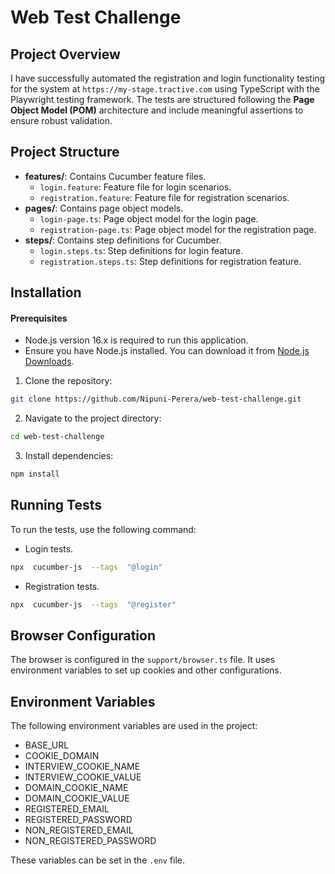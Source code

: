 # Web Test Challenge

## Project Overview

I have successfully automated the registration and login functionality testing for the system at `https://my-stage.tractive.com` using TypeScript with the Playwright testing framework. The tests are structured following the **Page Object Model (POM)** architecture and include meaningful assertions to ensure robust validation.

## Project Structure

- **features/**: Contains Cucumber feature files.
  - `login.feature`: Feature file for login scenarios.
  - `registration.feature`: Feature file for registration scenarios.
- **pages/**: Contains page object models.
  - `login-page.ts`: Page object model for the login page.
  - `registration-page.ts`: Page object model for the registration page.
- **steps/**: Contains step definitions for Cucumber.
  - `login.steps.ts`: Step definitions for login feature.
  - `registration.steps.ts`: Step definitions for registration feature.

## Installation

#### Prerequisites

- Node.js version 16.x is required to run this application.
- Ensure you have Node.js installed. You can download it from [Node.js Downloads](https://nodejs.org/).

1. Clone the repository:

```bash
git clone https://github.com/Nipuni-Perera/web-test-challenge.git
```

2. Navigate to the project directory:

```bash
cd web-test-challenge
```

3. Install dependencies:

```bash
npm install
```

## Running Tests

To run the tests, use the following command:

- Login tests.

```bash
npx  cucumber-js  --tags  "@login"
```

- Registration tests.

```bash
npx  cucumber-js  --tags  "@register"
```

## Browser Configuration

The browser is configured in the `support/browser.ts` file. It uses environment variables to set up cookies and other configurations.

## Environment Variables

The following environment variables are used in the project:

- BASE_URL
- COOKIE_DOMAIN
- INTERVIEW_COOKIE_NAME
- INTERVIEW_COOKIE_VALUE
- DOMAIN_COOKIE_NAME
- DOMAIN_COOKIE_VALUE
- REGISTERED_EMAIL
- REGISTERED_PASSWORD
- NON_REGISTERED_EMAIL
- NON_REGISTERED_PASSWORD

These variables can be set in the `.env` file.
